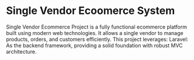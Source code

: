 
# Single Vendor Ecoomerce System

Single Vendor Ecommerce Project is a fully functional ecommerce platform built using modern web technologies. It allows a single vendor to manage products, orders, and customers efficiently. This project leverages:  Laravel: As the backend framework, providing a solid foundation with robust MVC architecture. 

